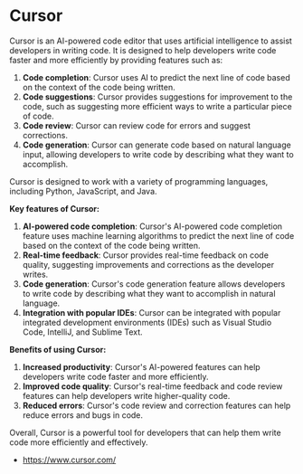 # Cursor
Cursor is an AI-powered code editor that uses artificial intelligence to assist developers in writing code. It is designed to help developers write code faster and more efficiently by providing features such as:

1. **Code completion**: Cursor uses AI to predict the next line of code based on the context of the code being written.
2. **Code suggestions**: Cursor provides suggestions for improvement to the code, such as suggesting more efficient ways to write a particular piece of code.
3. **Code review**: Cursor can review code for errors and suggest corrections.
4. **Code generation**: Cursor can generate code based on natural language input, allowing developers to write code by describing what they want to accomplish.

Cursor is designed to work with a variety of programming languages, including Python, JavaScript, and Java.

**Key features of Cursor:**

1. **AI-powered code completion**: Cursor's AI-powered code completion feature uses machine learning algorithms to predict the next line of code based on the context of the code being written.
2. **Real-time feedback**: Cursor provides real-time feedback on code quality, suggesting improvements and corrections as the developer writes.
3. **Code generation**: Cursor's code generation feature allows developers to write code by describing what they want to accomplish in natural language.
4. **Integration with popular IDEs**: Cursor can be integrated with popular integrated development environments (IDEs) such as Visual Studio Code, IntelliJ, and Sublime Text.

**Benefits of using Cursor:**

1. **Increased productivity**: Cursor's AI-powered features can help developers write code faster and more efficiently.
2. **Improved code quality**: Cursor's real-time feedback and code review features can help developers write higher-quality code.
3. **Reduced errors**: Cursor's code review and correction features can help reduce errors and bugs in code.

Overall, Cursor is a powerful tool for developers that can help them write code more efficiently and effectively.
- https://www.cursor.com/


